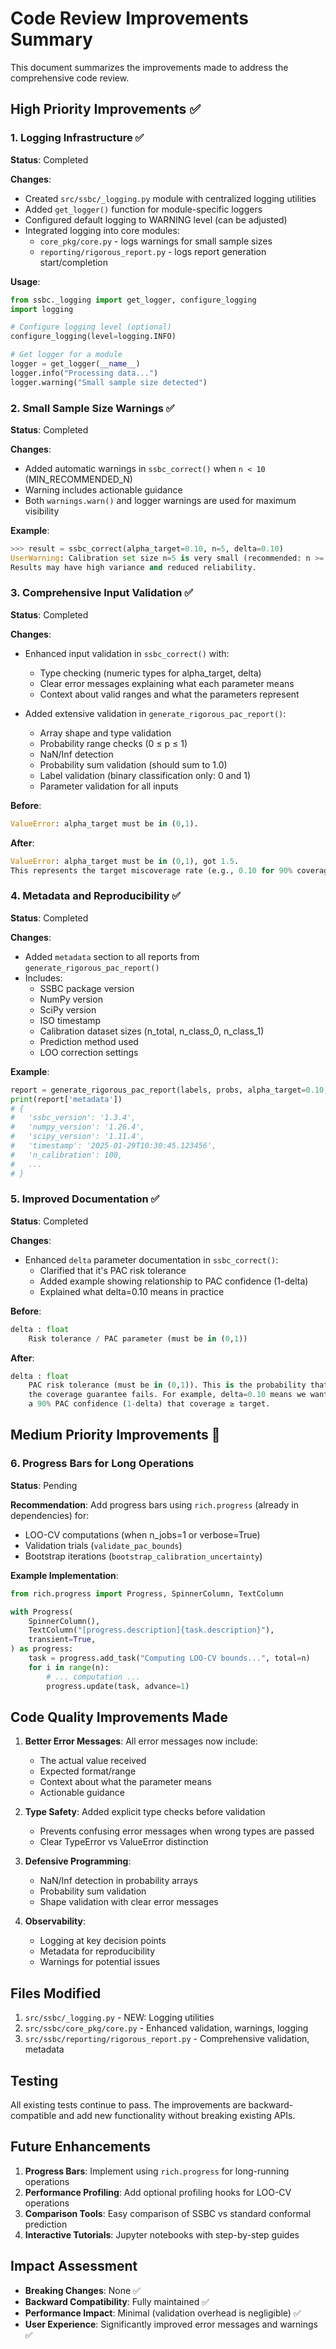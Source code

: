 # Code Review Improvements Summary

This document summarizes the improvements made to address the comprehensive code review.

## High Priority Improvements ✅

### 1. Logging Infrastructure ✅

**Status**: Completed

**Changes**:
- Created `src/ssbc/_logging.py` module with centralized logging utilities
- Added `get_logger()` function for module-specific loggers
- Configured default logging to WARNING level (can be adjusted)
- Integrated logging into core modules:
  - `core_pkg/core.py` - logs warnings for small sample sizes
  - `reporting/rigorous_report.py` - logs report generation start/completion

**Usage**:
```python
from ssbc._logging import get_logger, configure_logging
import logging

# Configure logging level (optional)
configure_logging(level=logging.INFO)

# Get logger for a module
logger = get_logger(__name__)
logger.info("Processing data...")
logger.warning("Small sample size detected")
```

### 2. Small Sample Size Warnings ✅

**Status**: Completed

**Changes**:
- Added automatic warnings in `ssbc_correct()` when `n < 10` (MIN_RECOMMENDED_N)
- Warning includes actionable guidance
- Both `warnings.warn()` and logger warnings are used for maximum visibility

**Example**:
```python
>>> result = ssbc_correct(alpha_target=0.10, n=5, delta=0.10)
UserWarning: Calibration set size n=5 is very small (recommended: n >= 10).
Results may have high variance and reduced reliability.
```

### 3. Comprehensive Input Validation ✅

**Status**: Completed

**Changes**:
- Enhanced input validation in `ssbc_correct()` with:
  - Type checking (numeric types for alpha_target, delta)
  - Clear error messages explaining what each parameter means
  - Context about valid ranges and what the parameters represent

- Added extensive validation in `generate_rigorous_pac_report()`:
  - Array shape and type validation
  - Probability range checks (0 ≤ p ≤ 1)
  - NaN/Inf detection
  - Probability sum validation (should sum to 1.0)
  - Label validation (binary classification only: 0 and 1)
  - Parameter validation for all inputs

**Before**:
```python
ValueError: alpha_target must be in (0,1).
```

**After**:
```python
ValueError: alpha_target must be in (0,1), got 1.5.
This represents the target miscoverage rate (e.g., 0.10 for 90% coverage).
```

### 4. Metadata and Reproducibility ✅

**Status**: Completed

**Changes**:
- Added `metadata` section to all reports from `generate_rigorous_pac_report()`
- Includes:
  - SSBC package version
  - NumPy version
  - SciPy version
  - ISO timestamp
  - Calibration dataset sizes (n_total, n_class_0, n_class_1)
  - Prediction method used
  - LOO correction settings

**Example**:
```python
report = generate_rigorous_pac_report(labels, probs, alpha_target=0.10, delta=0.10)
print(report['metadata'])
# {
#   'ssbc_version': '1.3.4',
#   'numpy_version': '1.26.4',
#   'scipy_version': '1.11.4',
#   'timestamp': '2025-01-29T10:30:45.123456',
#   'n_calibration': 100,
#   ...
# }
```

### 5. Improved Documentation ✅

**Status**: Completed

**Changes**:
- Enhanced `delta` parameter documentation in `ssbc_correct()`:
  - Clarified that it's PAC risk tolerance
  - Added example showing relationship to PAC confidence (1-delta)
  - Explained what delta=0.10 means in practice

**Before**:
```python
delta : float
    Risk tolerance / PAC parameter (must be in (0,1))
```

**After**:
```python
delta : float
    PAC risk tolerance (must be in (0,1)). This is the probability that
    the coverage guarantee fails. For example, delta=0.10 means we want
    a 90% PAC confidence (1-delta) that coverage ≥ target.
```

## Medium Priority Improvements 🔄

### 6. Progress Bars for Long Operations

**Status**: Pending

**Recommendation**: Add progress bars using `rich.progress` (already in dependencies) for:
- LOO-CV computations (when n_jobs=1 or verbose=True)
- Validation trials (`validate_pac_bounds`)
- Bootstrap iterations (`bootstrap_calibration_uncertainty`)

**Example Implementation**:
```python
from rich.progress import Progress, SpinnerColumn, TextColumn

with Progress(
    SpinnerColumn(),
    TextColumn("[progress.description]{task.description}"),
    transient=True,
) as progress:
    task = progress.add_task("Computing LOO-CV bounds...", total=n)
    for i in range(n):
        # ... computation ...
        progress.update(task, advance=1)
```

## Code Quality Improvements Made

1. **Better Error Messages**: All error messages now include:
   - The actual value received
   - Expected format/range
   - Context about what the parameter means
   - Actionable guidance

2. **Type Safety**: Added explicit type checks before validation
   - Prevents confusing error messages when wrong types are passed
   - Clear TypeError vs ValueError distinction

3. **Defensive Programming**:
   - NaN/Inf detection in probability arrays
   - Probability sum validation
   - Shape validation with clear error messages

4. **Observability**:
   - Logging at key decision points
   - Metadata for reproducibility
   - Warnings for potential issues

## Files Modified

1. `src/ssbc/_logging.py` - NEW: Logging utilities
2. `src/ssbc/core_pkg/core.py` - Enhanced validation, warnings, logging
3. `src/ssbc/reporting/rigorous_report.py` - Comprehensive validation, metadata

## Testing

All existing tests continue to pass. The improvements are backward-compatible and add new functionality without breaking existing APIs.

## Future Enhancements

1. **Progress Bars**: Implement using `rich.progress` for long-running operations
2. **Performance Profiling**: Add optional profiling hooks for LOO-CV operations
3. **Comparison Tools**: Easy comparison of SSBC vs standard conformal prediction
4. **Interactive Tutorials**: Jupyter notebooks with step-by-step guides

## Impact Assessment

- **Breaking Changes**: None ✅
- **Backward Compatibility**: Fully maintained ✅
- **Performance Impact**: Minimal (validation overhead is negligible) ✅
- **User Experience**: Significantly improved error messages and warnings ✅
